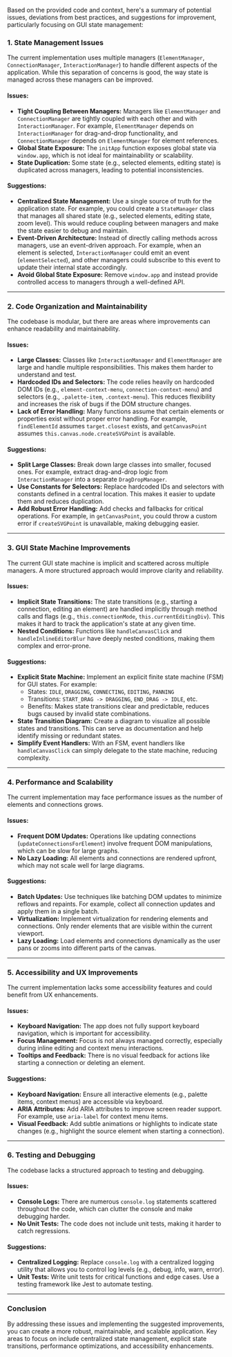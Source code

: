 Based on the provided code and context, here's a summary of potential issues, deviations from best practices, and suggestions for improvement, particularly focusing on GUI state management:

### **1. State Management Issues**
The current implementation uses multiple managers (`ElementManager`, `ConnectionManager`, `InteractionManager`) to handle different aspects of the application. While this separation of concerns is good, the way state is managed across these managers can be improved.

#### **Issues:**
- **Tight Coupling Between Managers:** Managers like `ElementManager` and `ConnectionManager` are tightly coupled with each other and with `InteractionManager`. For example, `ElementManager` depends on `InteractionManager` for drag-and-drop functionality, and `ConnectionManager` depends on `ElementManager` for element references.
- **Global State Exposure:** The `initApp` function exposes global state via `window.app`, which is not ideal for maintainability or scalability.
- **State Duplication:** Some state (e.g., selected elements, editing state) is duplicated across managers, leading to potential inconsistencies.

#### **Suggestions:**
- **Centralized State Management:** Use a single source of truth for the application state. For example, you could create a `StateManager` class that manages all shared state (e.g., selected elements, editing state, zoom level). This would reduce coupling between managers and make the state easier to debug and maintain.
- **Event-Driven Architecture:** Instead of directly calling methods across managers, use an event-driven approach. For example, when an element is selected, `InteractionManager` could emit an event (`elementSelected`), and other managers could subscribe to this event to update their internal state accordingly.
- **Avoid Global State Exposure:** Remove `window.app` and instead provide controlled access to managers through a well-defined API.

---

### **2. Code Organization and Maintainability**
The codebase is modular, but there are areas where improvements can enhance readability and maintainability.

#### **Issues:**
- **Large Classes:** Classes like `InteractionManager` and `ElementManager` are large and handle multiple responsibilities. This makes them harder to understand and test.
- **Hardcoded IDs and Selectors:** The code relies heavily on hardcoded DOM IDs (e.g., `element-context-menu`, `connection-context-menu`) and selectors (e.g., `.palette-item`, `.context-menu`). This reduces flexibility and increases the risk of bugs if the DOM structure changes.
- **Lack of Error Handling:** Many functions assume that certain elements or properties exist without proper error handling. For example, `findElementId` assumes `target.closest` exists, and `getCanvasPoint` assumes `this.canvas.node.createSVGPoint` is available.

#### **Suggestions:**
- **Split Large Classes:** Break down large classes into smaller, focused ones. For example, extract drag-and-drop logic from `InteractionManager` into a separate `DragDropManager`.
- **Use Constants for Selectors:** Replace hardcoded IDs and selectors with constants defined in a central location. This makes it easier to update them and reduces duplication.
- **Add Robust Error Handling:** Add checks and fallbacks for critical operations. For example, in `getCanvasPoint`, you could throw a custom error if `createSVGPoint` is unavailable, making debugging easier.

---

### **3. GUI State Machine Improvements**
The current GUI state machine is implicit and scattered across multiple managers. A more structured approach would improve clarity and reliability.

#### **Issues:**
- **Implicit State Transitions:** The state transitions (e.g., starting a connection, editing an element) are handled implicitly through method calls and flags (e.g., `this.connectionMode`, `this.currentEditingDiv`). This makes it hard to track the application's state at any given time.
- **Nested Conditions:** Functions like `handleCanvasClick` and `handleInlineEditorBlur` have deeply nested conditions, making them complex and error-prone.

#### **Suggestions:**
- **Explicit State Machine:** Implement an explicit finite state machine (FSM) for GUI states. For example:
  - States: `IDLE`, `DRAGGING`, `CONNECTING`, `EDITING`, `PANNING`
  - Transitions: `START_DRAG -> DRAGGING`, `END_DRAG -> IDLE`, etc.
  - Benefits: Makes state transitions clear and predictable, reduces bugs caused by invalid state combinations.
- **State Transition Diagram:** Create a diagram to visualize all possible states and transitions. This can serve as documentation and help identify missing or redundant states.
- **Simplify Event Handlers:** With an FSM, event handlers like `handleCanvasClick` can simply delegate to the state machine, reducing complexity.

---

### **4. Performance and Scalability**
The current implementation may face performance issues as the number of elements and connections grows.

#### **Issues:**
- **Frequent DOM Updates:** Operations like updating connections (`updateConnectionsForElement`) involve frequent DOM manipulations, which can be slow for large graphs.
- **No Lazy Loading:** All elements and connections are rendered upfront, which may not scale well for large diagrams.

#### **Suggestions:**
- **Batch Updates:** Use techniques like batching DOM updates to minimize reflows and repaints. For example, collect all connection updates and apply them in a single batch.
- **Virtualization:** Implement virtualization for rendering elements and connections. Only render elements that are visible within the current viewport.
- **Lazy Loading:** Load elements and connections dynamically as the user pans or zooms into different parts of the canvas.

---

### **5. Accessibility and UX Improvements**
The current implementation lacks some accessibility features and could benefit from UX enhancements.

#### **Issues:**
- **Keyboard Navigation:** The app does not fully support keyboard navigation, which is important for accessibility.
- **Focus Management:** Focus is not always managed correctly, especially during inline editing and context menu interactions.
- **Tooltips and Feedback:** There is no visual feedback for actions like starting a connection or deleting an element.

#### **Suggestions:**
- **Keyboard Navigation:** Ensure all interactive elements (e.g., palette items, context menus) are accessible via keyboard.
- **ARIA Attributes:** Add ARIA attributes to improve screen reader support. For example, use `aria-label` for context menu items.
- **Visual Feedback:** Add subtle animations or highlights to indicate state changes (e.g., highlight the source element when starting a connection).

---

### **6. Testing and Debugging**
The codebase lacks a structured approach to testing and debugging.

#### **Issues:**
- **Console Logs:** There are numerous `console.log` statements scattered throughout the code, which can clutter the console and make debugging harder.
- **No Unit Tests:** The code does not include unit tests, making it harder to catch regressions.

#### **Suggestions:**
- **Centralized Logging:** Replace `console.log` with a centralized logging utility that allows you to control log levels (e.g., debug, info, warn, error).
- **Unit Tests:** Write unit tests for critical functions and edge cases. Use a testing framework like Jest to automate testing.

---

### **Conclusion**
By addressing these issues and implementing the suggested improvements, you can create a more robust, maintainable, and scalable application. Key areas to focus on include centralized state management, explicit state transitions, performance optimizations, and accessibility enhancements.